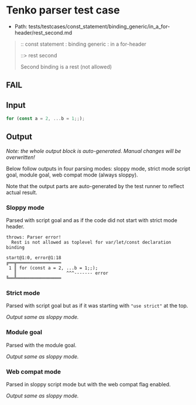 # Tenko parser test case

- Path: tests/testcases/const_statement/binding_generic/in_a_for-header/rest_second.md

> :: const statement : binding generic : in a for-header
>
> ::> rest second
>
> Second binding is a rest (not allowed)
>
> 

## FAIL

## Input

`````js
for (const a = 2, ...b = 1;;);
`````

## Output

_Note: the whole output block is auto-generated. Manual changes will be overwritten!_

Below follow outputs in four parsing modes: sloppy mode, strict mode script goal, module goal, web compat mode (always sloppy).

Note that the output parts are auto-generated by the test runner to reflect actual result.

### Sloppy mode

Parsed with script goal and as if the code did not start with strict mode header.

`````
throws: Parser error!
  Rest is not allowed as toplevel for var/let/const declaration binding

start@1:0, error@1:18
╔══╦═════════════════
 1 ║ for (const a = 2, ...b = 1;;);
   ║                   ^^^------- error
╚══╩═════════════════

`````

### Strict mode

Parsed with script goal but as if it was starting with `"use strict"` at the top.

_Output same as sloppy mode._

### Module goal

Parsed with the module goal.

_Output same as sloppy mode._

### Web compat mode

Parsed in sloppy script mode but with the web compat flag enabled.

_Output same as sloppy mode._
